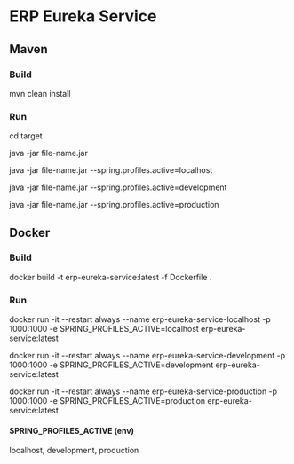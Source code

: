 # ERP Eureka Service

## Maven

### Build

mvn clean install

### Run

cd target

java -jar file-name.jar

java -jar file-name.jar --spring.profiles.active=localhost

java -jar file-name.jar --spring.profiles.active=development

java -jar file-name.jar --spring.profiles.active=production

## Docker

### Build

docker build -t erp-eureka-service:latest -f Dockerfile .

### Run

docker run -it --restart always --name erp-eureka-service-localhost -p 1000:1000 -e SPRING_PROFILES_ACTIVE=localhost erp-eureka-service:latest

docker run -it --restart always --name erp-eureka-service-development -p 1000:1000 -e SPRING_PROFILES_ACTIVE=development erp-eureka-service:latest

docker run -it --restart always --name erp-eureka-service-production -p 1000:1000 -e SPRING_PROFILES_ACTIVE=production erp-eureka-service:latest

#### SPRING_PROFILES_ACTIVE (env)

localhost, development, production
